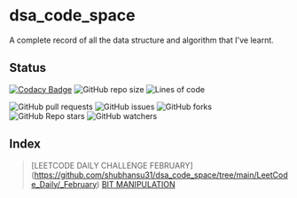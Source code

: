 # dsa_code_space

A complete record of all the data structure and algorithm that I've learnt.

## Status
[![Codacy Badge](https://app.codacy.com/project/badge/Grade/7d88520caba84fec95830312a4407058)](https://www.codacy.com/gh/shubhansu31/dsa_code_space/dashboard?utm_source=github.com&amp;utm_medium=referral&amp;utm_content=shubhansu31/dsa_code_space&amp;utm_campaign=Badge_Grade)
![GitHub repo size](https://img.shields.io/github/repo-size/shubhansu31/dsa_code_space?style=flat-square)
![Lines of code](https://img.shields.io/tokei/lines/github/shubhansu31/dsa_code_space?style=flat-square)

![GitHub pull requests](https://img.shields.io/github/issues-pr-raw/shubhansu31/dsa_code_space?style=flat-square)
![GitHub issues](https://img.shields.io/github/issues/shubhansu31/dsa_code_space?style=flat-square) ![GitHub forks](https://img.shields.io/github/forks/shubhansu31/dsa_code_space?style=flat-square) ![GitHub Repo stars](https://img.shields.io/github/stars/shubhansu31/dsa_code_space?style=flat-square) ![GitHub watchers](https://img.shields.io/github/watchers/shubhansu31/dsa_code_space?style=flat-square)

## Index
> [LEETCODE DAILY CHALLENGE FEBRUARY] (https://github.com/shubhansu31/dsa_code_space/tree/main/LeetCode_Daily/_February)
> [BIT MANIPULATION](https://github.com/shubhansu31/dsa_code_space/tree/main/bit_manipulation)

